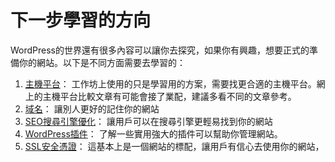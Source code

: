 # 下一步學習的方向

WordPress的世界還有很多內容可以讓你去探究，如果你有興趣，想要正式的準備你的網站。以下是不同方面需要去學習的：

1. [主機平台](https://tech.masterweb.com.tw/wordpress-host-recommend/)： 工作坊上使用的只是學習用的方案，需要找更合適的主機平台。網上的主機平台比較文章有可能會接了業配，建議多看不同的文章參考。
2. [域名](https://learnmore.com.hk/%E5%A6%82%E4%BD%95%E8%B3%BC%E8%B2%B7%E5%9F%9F%E5%90%8D%EF%BC%8C%E4%BC%BA%E6%9C%8D%E5%99%A8%E5%92%8C%E5%AE%89%E8%A3%9Dwordpress/)： 讓別人更好的記住你的網站
3. [SEO搜尋引擎優化](https://www.newscan.com.tw/all-seo/seo-guide.htm)： 讓用戶可以在搜尋引擎更輕易找到你的網站
4. [WordPress插件](https://themeforwp.net/essential-wordpress-plugins/)： 了解一些實用強大的插件可以幫助你管理網站。
5. [SSL安全憑證](https://www.chirue.com/certbot-ssl-setting/)： 這基本上是一個網站的標配，讓用戶有信心去使用你的網站，